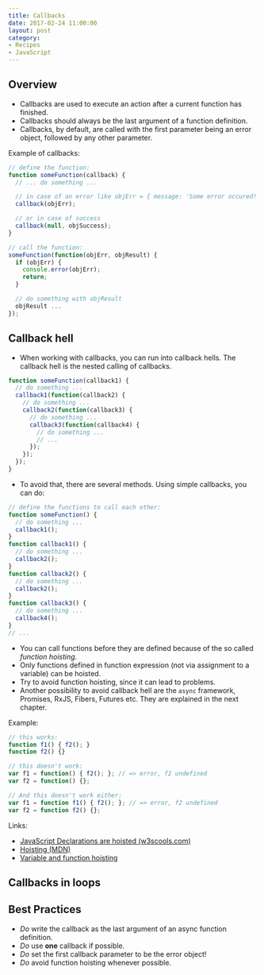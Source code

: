 ```yaml
---
title: Callbacks
date: 2017-02-24 11:00:00
layout: post
category:
- Recipes
- JavaScript
---
```




## Overview

* Callbacks are used to execute an action after a current function
  has finished.
* Callbacks should always be the last argument of a function
  definition.
* Callbacks, by default, are called with the first parameter being
  an error object, followed by any other parameter.

Example of callbacks:
``` javascript
// define the function:
function someFunction(callback) {
  // ... do something ...

  // in case of an error like objErr = { message: 'Some error occured!' }
  callback(objErr);

  // or in case of success
  callback(null, objSuccess);
}

// call the function:
someFunction(function(objErr, objResult) {
  if (objErr) {
    console.error(objErr);
    return;
  }

  // do something with objResult
  objResult ...
});

```

## Callback hell

* When working with callbacks, you can run into callback hells.
  The callback hell is the nested calling of callbacks.

``` javascript
function someFunction(callback1) {
  // do something ...
  callback1(function(callback2) {
    // do something ...
    callback2(function(callback3) {
      // do something ...
      callback3(function(callback4) {
        // do something ...
        // ...
      });
    });
  });
}
```

* To avoid that, there are several methods. Using simple callbacks,
  you can do:

``` javascript
// define the functions to call each other:
function someFunction() {
  // do something ...
  callback1();
}
function callback1() {
  // do something ...
  callback2();
}
function callback2() {
  // do something ...
  callback2();
}
function callback3() {
  // do something ...
  callback4();
}
// ...
```

* You can call functions before they are defined because of the so called
  _function hoisting_.
* Only functions defined in function expression (not
  via assignment to a variable) can be hoisted.
* Try to avoid function hoisting, since it can lead to problems.
* Another possibility to avoid callback hell are the `async` framework,
  Promises, RxJS, Fibers, Futures etc. They are explained in the next
  chapter.

Example:
```javascript
// this works:
function f1() { f2(); }
function f2() {}

// this doesn't work:
var f1 = function() { f2(); }; // => error, f2 undefined
var f2 = function() {};

// And this doesn't work either:
var f1 = function f1() { f2(); }; // => error, f2 undefined
var f2 = function f2() {};
```

Links:
* [JavaScript Declarations are hoisted (w3scools.com)](http://www.w3schools.com/js/js_hoisting.asp)
* [Hoisting (MDN)](https://developer.mozilla.org/de/docs/Glossary/Hoisting)
* [Variable and function hoisting](http://adripofjavascript.com/blog/drips/variable-and-function-hoisting)

## Callbacks in loops

## Best Practices

* _Do_ write the callback as the last argument of an async function
  definition.
* _Do_ use **one** callback if possible.
* _Do_ set the first callback parameter to be the error object!
* _Do_ avoid function hoisting whenever possible.
